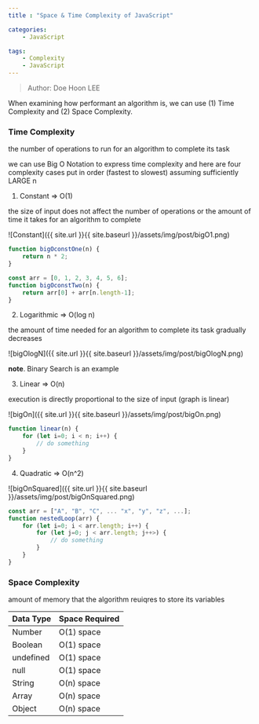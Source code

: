 ```yaml
---
title : "Space & Time Complexity of JavaScript"

categories:
    - JavaScript

tags:
    - Complexity
    - JavaScript
---
```


> Author: Doe Hoon LEE

When examining how performant an algorithm is, we can use (1) Time Complexity and (2) Space Complexity.

### Time Complexity

the number of operations to run for an algorithm to complete its task

we can use Big O Notation to express time complexity and here are four complexity cases put in order (fastest to slowest) assuming sufficiently LARGE n

1. Constant => O(1)

the size of input does not affect the number of operations or the amount of time it takes for an algorithm to complete

![Constant]({{ site.url }}{{ site.baseurl }}/assets/img/post/bigO1.png)

```js
function bigOconstOne(n) {
    return n * 2;
}
```

```js
const arr = [0, 1, 2, 3, 4, 5, 6];
function bigOconstTwo(n) {
    return arr[0] + arr[n.length-1];
}
```

2. Logarithmic => O(log n)

the amount of time needed for an algorithm to complete its task gradually decreases

![bigOlogN]({{ site.url }}{{ site.baseurl }}/assets/img/post/bigOlogN.png)

**note**. Binary Search is an example

3. Linear => O(n)

execution is directly proportional to the size of input (graph is linear)

![bigOn]({{ site.url }}{{ site.baseurl }}/assets/img/post/bigOn.png)

```js
function linear(n) {
    for (let i=0; i < n; i++) {
        // do something
    }
}
```

4. Quadratic => O(n^2)

![bigOnSquared]({{ site.url }}{{ site.baseurl }}/assets/img/post/bigOnSquared.png)

```js
const arr = ["A", "B", "C", ... "x", "y", "z", ...];
function nestedLoop(arr) {
    for (let i=0; i < arr.length; i++) {
        for (let j=0; j < arr.length; j++>) {
            // do something
        }
    }
}
```


### Space Complexity

amount of memory that the algorithm reuiqres to store its variables

| Data Type | Space Required |
| --- | --- |
| Number | O(1) space |
| Boolean | O(1) space |
| undefined | O(1) space |
| null | O(1) space |
| String | O(n) space |
| Array | O(n) space |
| Object | O(n) space |